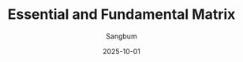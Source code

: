 ---
layout: post
title:  "Essential and Fundamental Matrix"
summary: "Epipolar geometry and how to estimate camera motion with 8-points"
author: Sangbum
date: '2025-10-01'
category: ['Vision']
thumbnail: /assets/posts/2025-10-01-essential-fundamental-matrix.jpg
usemathjax: true
link: https://natural-antlion-98e.notion.site/Essential-and-Fundamental-Matrix-27fdfe47b80980748daaf960c8037f4f?source=copy_link
---